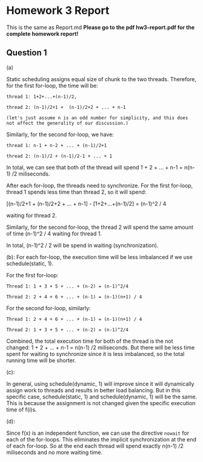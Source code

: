 # Homework 3 Report

This is the same as Report.md
**Please go to the pdf hw3-report.pdf for the complete homework report!**

## Question 1

(a)

Static scheduling assigns equal size of chunk to the two threads. Therefore, for the first for-loop, the time will be:

    thread 1: 1+2+...+(n-1)/2,

    thread 2: (n-1)/2+1 +  (n-1)/2+2 + ... + n-1

    (let's just assume n is an odd number for simplicity, and this does not affect the generality of our discussion.)

Similarly, for the second for-loop, we have:

    thread 1: n-1 + n-2 + ... + (n-1)/2+1

    thread 2: (n-1)/2 + (n-1)/2-1 + ... + 1

In total, we can see that both of the thread will spend 1 + 2 + ... + n-1 = n(n-1) /2 miliseconds. 

After each for-loop, the threads need to synchronize. For the first for-loop, thread 1 spends less time than thread 2, so it will spend:

[(n-1)/2+1 +  (n-1)/2+2 + ... + n-1] - [1+2+...+(n-1)/2] = (n-1)^2 / 4 

waiting for thread 2.

Similarly, for the second for-loop, the thread 2 will spend the same amount of time (n-1)^2 / 4 waiting for thread 1.

In total, (n-1)^2 / 2 will be spend in waiting (synchronization).

(b): For each for-loop, the execution time will be less imbalanced if we use schedule(static, 1).

For the first for-loop:

    Thread 1: 1 + 3 + 5 + ... + (n-2) = (n-1)^2/4

    Thread 2: 2 + 4 + 6 + ... + (n-1) = (n-1)(n+1) / 4

For the second for-loop, similarly:

    Thread 1: 2 + 4 + 6 + ... + (n-1) = (n-1)(n+1) / 4

    Thread 2: 1 + 3 + 5 + ... + (n-2) = (n-1)^2/4

Combined, the total execution time for both of the thread is the not changed: 1 + 2 + ... + n-1 = n(n-1) /2 miliseconds. But there will be less time spent for waiting to synchronize since it is less imbalanced, so the total running time will be shorter.

(c):

In general, using schedule(dynamic, 1) will improve since it will dynamically assign work to threads and results in better load balancing. But in this specific case, schedule(static, 1) and schedule(dynamic, 1) will be the same. This is because the assignment is not changed given the specific execution time of f(i)s.

(d):

Since f(x) is an independent function, we can use the directive `nowait` for each of the for-loops. This eliminates the implicit synchronization at the end of each for-loop. So at the end each thread will spend exactly n(n-1) /2 miliseconds and no more waiting time.
